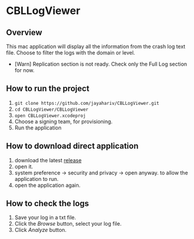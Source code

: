 # CBLLogViewer
## Overview 
This mac application will display all the information from the crash log text file. Choose to filter the logs with the domain or level. 

- [Warn] Replication section is not ready. Check only the Full Log section for now.

## How to run the project
1. `git clone https://github.com/jayahariv/CBLLogViewer.git`
2. `cd CBLLogViewer/CBLLogViewer`
3. `open CBLLogViewer.xcodeproj`
4. Choose a signing team, for provisioning.
5. Run the application

## How to download direct application
1. download the latest [release](https://github.com/jayahariv/CBLLogViewer/releases)
2. open it. 
3. system preference -> security and privacy -> open anyway. to allow the application to run. 
4. open the application again. 


## How to check the logs
1. Save your log in a txt file. 
2. Click the _Browse_ button, select your log file. 
3. Click _Analyze_ button. 


